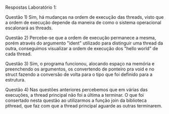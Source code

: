 Respostas Laboratório 1: 

Questão 1) Sim, há mudanças na ordem de execução das threads, 
visto que a ordem de execução depende da maneira de como o sistema operacional escalonará as threads.

Questão 2) Percebe-se que a ordem de execução permanece a mesma,
porém através do argumento "ident" utilizado para distinguir uma thread da outra,
conseguimos visualizar a ordem de execução dos "hello world" de cada thread.

Questão 3) Sim, o programa funcionou, alocando espaço na memória e preenchendo os argumentos,
os convertendo de ponteiro pra void e no struct fazendo a conversão de volta para
o tipo que foi definido para a estrutura.

Questão 4) Nas questões anteriores percebemos que em várias das execuções, a thread principal não foi a última a terminar. 
O que foi consertado nesta questão ao utilizarmos a função join da biblioteca pthread, que faz com que a thread principal aguarde as outras terminarem.



